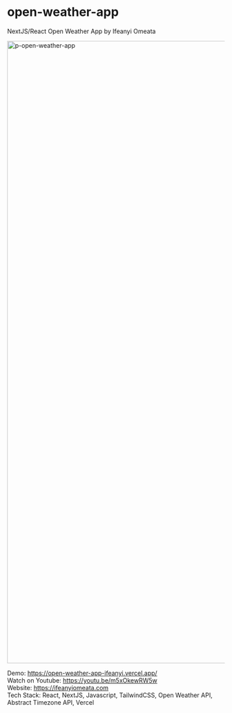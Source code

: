 # open-weather-app

NextJS/React Open Weather App by Ifeanyi Omeata

<img width="1440" alt="p-open-weather-app" src="https://user-images.githubusercontent.com/32337103/209734594-2e1efb70-cb7a-4640-9639-54c197a50b74.png">

Demo: https://open-weather-app-ifeanyi.vercel.app/ <br>
Watch on Youtube: https://youtu.be/m5xOkewRW5w <br>
Website: https://ifeanyiomeata.com <br>
Tech Stack: React, NextJS, Javascript, TailwindCSS, Open Weather API, Abstract Timezone API, Vercel
